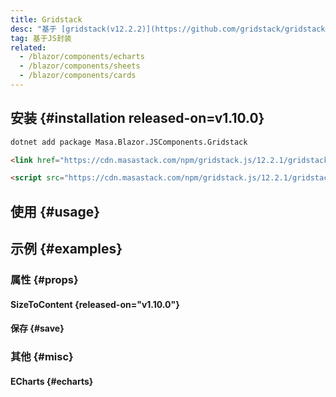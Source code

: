 ```yaml
---
title: Gridstack
desc: "基于 [gridstack(v12.2.2)](https://github.com/gridstack/gridstack.js) 封装。"
tag: 基于JS封装
related:
  - /blazor/components/echarts
  - /blazor/components/sheets
  - /blazor/components/cards
---
```


## 安装 {#installation released-on=v1.10.0}

```bash
dotnet add package Masa.Blazor.JSComponents.Gridstack
```

```html
<link href="https://cdn.masastack.com/npm/gridstack.js/12.2.1/gridstack.min.css" rel="stylesheet">
```

```html
<script src="https://cdn.masastack.com/npm/gridstack.js/12.2.1/gridstack-all.min.js"></script>
```

## 使用 {#usage}

<masa-example file="Examples.components.gridstack.Usage"></masa-example>

## 示例 {#examples}

### 属性 {#props}

#### SizeToContent {released-on="v1.10.0"}

<masa-example file="Examples.components.gridstack.SizeToContent"></masa-example>

#### 保存 {#save}

<masa-example file="Examples.components.gridstack.Save"></masa-example>

### 其他 {#misc}

#### ECharts {#echarts}

<masa-example file="Examples.components.gridstack.ECharts"></masa-example>
